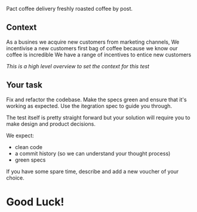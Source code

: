 Pact coffee delivery freshly roasted coffee by post.

Context
---
As a busines we acquire new customers from marketing channels,
We incentivise a new customers first bag of coffee because we know our coffee is incredible
We have a range of incentives to entice new customers

*This is a high level overview to set the context for this test*

Your task
----
Fix and refactor the codebase. Make the specs green and ensure that it's working as expected.
Use the itegration spec to guide you through.

The test itself is pretty straight forward but your solution will require you to make design and product decisions.

We expect:
- clean code
- a commit history (so we can understand your thought process)
- green specs
 
If you have some spare time, describe and add a new voucher of your choice.

Good Luck!
===
